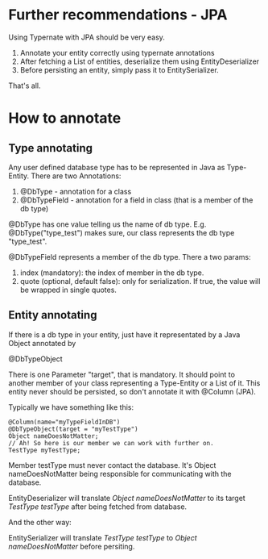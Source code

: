 # Further recommendations - JPA

Using Typernate with JPA should be very easy.

1. Annotate your entity correctly using typernate annotations
2. After fetching a List of entities, deserialize them using EntityDeserializer
3. Before persisting an entity, simply pass it to EntitySerializer.

That's all. 

# How to annotate

## Type annotating

Any user defined database type has to be represented in Java as Type-Entity. There are two Annotations:

1. @DbType - annotation for a class
2. @DbTypeField - annotation for a field in class (that is a member of the db type)

@DbType has one value telling us the name of db type. E.g. @DbType("type_test") makes sure, our class represents the db type "type_test".

@DbTypeField represents a member of the db type. There a two params:

1. index (mandatory): the index of member in the db type.
2. quote (optional, default false): only for serialization. If true, the value will be wrapped in single quotes.


## Entity annotating

If there is a db type in your entity, just have it representated by a Java Object annotated by

@DbTypeObject

There is one Parameter "target", that is mandatory. It should point to another member of your class representing a Type-Entity or a List of it. This entity never should be persisted, so don't annotate it with @Column (JPA). 

Typically we have something like this:

~~~~~~~~~~~
@Column(name="myTypeFieldInDB")
@DbTypeObject(target = "myTestType")
Object nameDoesNotMatter;
// Ah! So here is our member we can work with further on.
TestType myTestType;
~~~~~~~~~~~

Member testType must never contact the database. It's Object nameDoesNotMatter being responsible for communicating with the database. 

EntityDeserializer will translate *Object nameDoesNotMatter* to its target *TestType testType* after being fetched from database.

And the other way:

EntitySerializer will translate *TestType testType* to *Object nameDoesNotMatter* before persiting.



